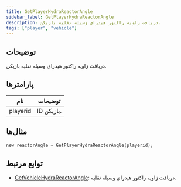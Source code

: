 ```yaml
---
title: GetPlayerHydraReactorAngle
sidebar_label: GetPlayerHydraReactorAngle
description: دریافت زاویه راکتور هیدرای وسیله نقلیه بازیکن.
tags: ["player", "vehicle"]
---
```


<VersionWarn version='omp v1.1.0.2612' />

## توضیحات

دریافت زاویه راکتور هیدرای وسیله نقلیه بازیکن.

## پارامترها

| نام     | توضیحات           |
|----------|-----------------------|
| playerid | ID بازیکن. |

## مثال‌ها

```c
new reactorAngle = GetPlayerHydraReactorAngle(playerid);
```

## توابع مرتبط

- [GetVehicleHydraReactorAngle](GetVehicleHydraReactorAngle): دریافت زاویه راکتور هیدرای وسیله نقلیه.